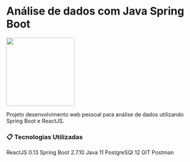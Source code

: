 # Análise de dados com Java Spring Boot 

<img height="180em" src="https://cdn-icons-png.flaticon.com/512/226/226777.png"/>

 Projeto desenvolvimento web pessoal para análise de dados utilizando Spring Boot e ReactJS. 

### 📋 Tecnologias Utilizadas
ReactJS 0.13
Spring Boot 2.7.10
Java 11
PostgreSQl 12
GIT
Postman


